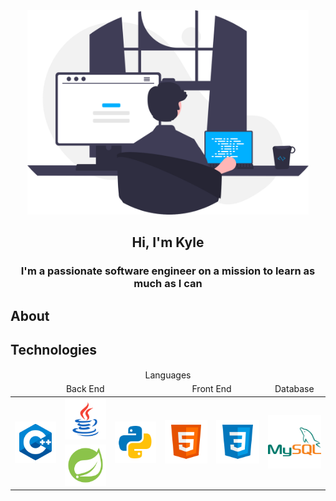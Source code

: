 <div id="header" align="center">
    <img src="images/programmer.svg" width="450px" alt="programmer">
    <h2>Hi, I'm Kyle</h2>
</div>

<h3 align="center">I'm a passionate software engineer on a mission to learn as much as I can</h3>

## About

## Technologies
<div id="technologies" align="center">
    <table>
        <thead align="center">
            <tr>
            <td colspan="6">Languages</td>
            </tr>
            <tr>
            <td colspan="3">Back End</td>
            <td colspan="2">Front End</td>
            <td>Database</td>
            </tr>
        </thead>
        <tbody align="center">
            <tr>
                <td rowspan="2"><a href="https://cppinstitute.org/"><img src="images/logos/c++.svg"></a></td>
                <td><a href="https://www.oracle.com/java/"><img src="images/logos/java.svg"></a></td>
                <td rowspan="2"><a href="https://www.python.org/"><img src="images/logos/python.svg"></a></td>
                <td rowspan="2"><a href="https://html.spec.whatwg.org/multipage/"><img src="images/logos/html.svg"></a></td>
                <td rowspan="2"><a href="https://www.w3.org/Style/CSS/Overview.en.html"><img src="images/logos/css.svg"></a></td>
                <td rowspan="2"><a href="https://www.mysql.com/"><img src="images/logos/mysql.svg"></a></td>
            </tr>
            <tr>
                <td rowspan="2"><a href="https://spring.io/"><img src="images/logos/spring.svg"></a></td>
            </tr>
        </tbody>
    </table>
</div>

